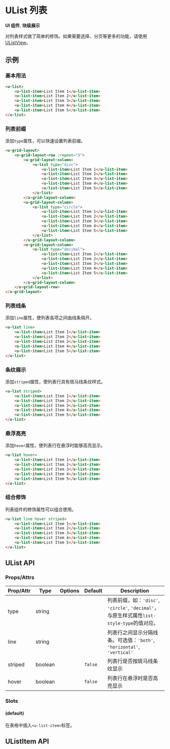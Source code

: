 <!-- 该 README.md 根据 api.yaml 和 docs/*.md 自动生成，为了方便在 GitHub 和 NPM 上查阅。如需修改，请查看源文件 -->

# UList 列表

**UI 组件**, **块级展示**

对列表样式做了简单的修饰。如果需要选择、分页等更多的功能，请使用 [UListView](../u-list-view)。

## 示例
### 基本用法

``` html
<u-list>
    <u-list-item>List Item 1</u-list-item>
    <u-list-item>List Item 2</u-list-item>
    <u-list-item>List Item 3</u-list-item>
    <u-list-item>List Item 4</u-list-item>
    <u-list-item>List Item 5</u-list-item>
</u-list>
```

### 列表前缀

添加`type`属性，可以快速设置列表前缀。

``` html
<u-grid-layout>
    <u-grid-layout-row :repeat="3">
        <u-grid-layout-column>
            <u-list type="disc">
                <u-list-item>List Item 1</u-list-item>
                <u-list-item>List Item 2</u-list-item>
                <u-list-item>List Item 3</u-list-item>
                <u-list-item>List Item 4</u-list-item>
                <u-list-item>List Item 5</u-list-item>
            </u-list>
        </u-grid-layout-column>
        <u-grid-layout-column>
            <u-list type="circle">
                <u-list-item>List Item 1</u-list-item>
                <u-list-item>List Item 2</u-list-item>
                <u-list-item>List Item 3</u-list-item>
                <u-list-item>List Item 4</u-list-item>
                <u-list-item>List Item 5</u-list-item>
            </u-list>
        </u-grid-layout-column>
        <u-grid-layout-column>
            <u-list type="decimal">
                <u-list-item>List Item 1</u-list-item>
                <u-list-item>List Item 2</u-list-item>
                <u-list-item>List Item 3</u-list-item>
                <u-list-item>List Item 4</u-list-item>
                <u-list-item>List Item 5</u-list-item>
            </u-list>
        </u-grid-layout-column>
    </u-grid-layout-row>
</u-grid-layout>
```

### 列表线条

添加`line`属性，使列表各项之间由线条隔开。

``` html
<u-list line>
    <u-list-item>List Item 1</u-list-item>
    <u-list-item>List Item 2</u-list-item>
    <u-list-item>List Item 3</u-list-item>
    <u-list-item>List Item 4</u-list-item>
    <u-list-item>List Item 5</u-list-item>
</u-list>
```

### 条纹展示

添加`striped`属性，使列表行具有斑马线条纹样式。

``` html
<u-list striped>
    <u-list-item>List Item 1</u-list-item>
    <u-list-item>List Item 2</u-list-item>
    <u-list-item>List Item 3</u-list-item>
    <u-list-item>List Item 4</u-list-item>
    <u-list-item>List Item 5</u-list-item>
</u-list>
```

### 悬浮高亮

添加`hover`属性，使列表行在悬浮时能够高亮显示。

``` html
<u-list hover>
    <u-list-item>List Item 1</u-list-item>
    <u-list-item>List Item 2</u-list-item>
    <u-list-item>List Item 3</u-list-item>
    <u-list-item>List Item 4</u-list-item>
    <u-list-item>List Item 5</u-list-item>
</u-list>
```

### 组合修饰

列表组件的修饰属性可以组合使用。

``` html
<u-list line hover striped>
    <u-list-item>List Item 1</u-list-item>
    <u-list-item>List Item 2</u-list-item>
    <u-list-item>List Item 3</u-list-item>
    <u-list-item>List Item 4</u-list-item>
    <u-list-item>List Item 5</u-list-item>
</u-list>
```

## UList API
### Props/Attrs

| Prop/Attr | Type | Options | Default | Description |
| --------- | ---- | ------- | ------- | ----------- |
| type | string |  |  | 列表前缀，如：`'disc'`, `'circle'`, `'decimal'`，与原生样式属性`list-style-type`的值对应。 |
| line | string |  |  | 列表行之间显示分隔线条。可选值：`'both'`, `'horizontal'`, `'vertical'` |
| striped | boolean |  | `false` | 列表行是否按斑马线条纹显示 |
| hover | boolean |  | `false` | 列表行在悬浮时是否高亮显示 |

### Slots

#### (default)

在表格中插入`<u-list-item>`标签。

## UListItem API
